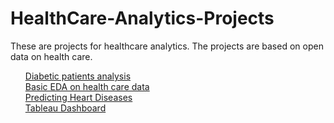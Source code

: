 # HealthCare-Analytics-Projects
These are projects for healthcare analytics. The projects are based on open data on health care.

<ol>
  <a href="https://github.com/adityakumaar/HealthCare-Analytics-Projects/tree/main/Analysis%20of%20Patients%20with%20Diabetes" > Diabetic patients analysis </a> <br>
  <a href="https://github.com/adityakumaar/HealthCare-Analytics-Projects/tree/main/Health%20Care%20Analytics%20-Basic%20EDA%20and%20Visualization" >Basic EDA on health care data</a> <br>
  <a href="" >Predicting Heart Diseases</a> <br>
  <a href="https://github.com/adityakumaar/HealthCare-Analytics-Projects/tree/main/Tableau%20Dashboard%20of%20Covid%2019%20in%20India" >Tableau Dashboard </a> <br>
</ol>
